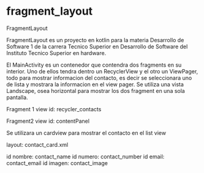 # fragment_layout
FragmentLayout

FragmentLayout es un proyecto en kotlin para la materia Desarrollo de Software 1 de la carrera Tecnico Superior en Desarrollo de Software del Instituto Tecnico Superior en hardware.

El MainActivity es un contenedor que contendra dos fragments en su interior. Uno de ellos tendra dentro un RecyclerView y el otro un ViewPager, todo para mostrar informacion del contacto, es decir se seleccionara uno de lista y mostrara la informacion en el view pager. Se utiliza una vista Landscape, osea horizontal para mostrar los dos fragment en una sola pantalla.


Fragment 1
view id: recycler_contacts

Fragment2
view id: contentPanel

Se utilizara un cardview para mostrar el contacto en el list view 

layout: contact_card.xml

id nombre: contact_name
id numero: contact_number
id email: contact_email
id imagen: contact_image

